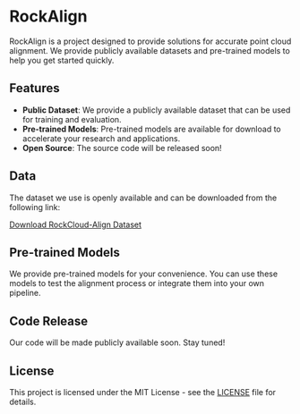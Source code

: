 # RockAlign

RockAlign is a project designed to provide solutions for accurate point cloud alignment. We provide publicly available datasets and pre-trained models to help you get started quickly.

## Features
- **Public Dataset**: We provide a publicly available dataset that can be used for training and evaluation.
- **Pre-trained Models**: Pre-trained models are available for download to accelerate your research and applications.
- **Open Source**: The source code will be released soon!

## Data
The dataset we use is openly available and can be downloaded from the following link:

[Download RockCloud-Align Dataset](https://bit.ly/RockCloud-Align)

## Pre-trained Models
We provide pre-trained models for your convenience. You can use these models to test the alignment process or integrate them into your own pipeline.

## Code Release
Our code will be made publicly available soon. Stay tuned!

## License
This project is licensed under the MIT License - see the [LICENSE](LICENSE) file for details.

